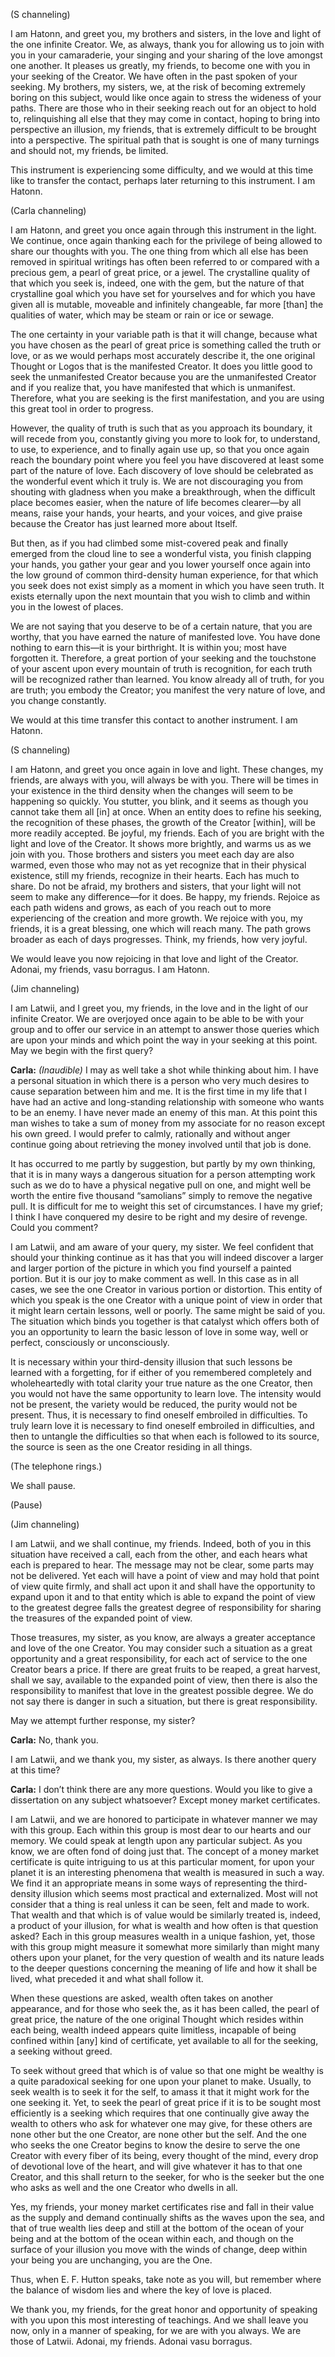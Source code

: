 <p class="channel-type">(S channeling)</p>
<p>I am Hatonn, and greet you, my brothers and sisters, in the love and light of the one infinite Creator. We, as always, thank you for allowing us to join with you in your camaraderie, your singing and your sharing of the love amongst one another. It pleases us greatly, my friends, to become one with you in your seeking of the Creator. We have often in the past spoken of your seeking. My brothers, my sisters, we, at the risk of becoming extremely boring on this subject, would like once again to stress the wideness of your paths. There are those who in their seeking reach out for an object to hold to, relinquishing all else that they may come in contact, hoping to bring into perspective an illusion, my friends, that is extremely difficult to be brought into a perspective. The spiritual path that is sought is one of many turnings and should not, my friends, be limited.</p>
<p>This instrument is experiencing some difficulty, and we would at this time like to transfer the contact, perhaps later returning to this instrument. I am Hatonn.</p>
<p class="channel-type">(Carla channeling)</p>
<p>I am Hatonn, and greet you once again through this instrument in the light. We continue, once again thanking each for the privilege of being allowed to share our thoughts with you. The one thing from which all else has been removed in spiritual writings has often been referred to or compared with a precious gem, a pearl of great price, or a jewel. The crystalline quality of that which you seek is, indeed, one with the gem, but the nature of that crystalline goal which you have set for yourselves and for which you have given all is mutable, moveable and infinitely changeable, far more [than] the qualities of water, which may be steam or rain or ice or sewage.</p>
<p>The one certainty in your variable path is that it will change, because what you have chosen as the pearl of great price is something called the truth or love, or as we would perhaps most accurately describe it, the one original Thought or Logos that is the manifested Creator. It does you little good to seek the unmanifested Creator because you are the unmanifested Creator and if you realize that, you have manifested that which is unmanifest. Therefore, what you are seeking is the first manifestation, and you are using this great tool in order to progress.</p>
<p>However, the quality of truth is such that as you approach its boundary, it will recede from you, constantly giving you more to look for, to understand, to use, to experience, and to finally again use up, so that you once again reach the boundary point where you feel you have discovered at least some part of the nature of love. Each discovery of love should be celebrated as the wonderful event which it truly is. We are not discouraging you from shouting with gladness when you make a breakthrough, when the difficult place becomes easier, when the nature of life becomes clearer—by all means, raise your hands, your hearts, and your voices, and give praise because the Creator has just learned more about Itself.</p>
<p>But then, as if you had climbed some mist-covered peak and finally emerged from the cloud line to see a wonderful vista, you finish clapping your hands, you gather your gear and you lower yourself once again into the low ground of common third-density human experience, for that which you seek does not exist simply as a moment in which you have seen truth. It exists eternally upon the next mountain that you wish to climb and within you in the lowest of places.</p>
<p>We are not saying that you deserve to be of a certain nature, that you are worthy, that you have earned the nature of manifested love. You have done nothing to earn this—it is your birthright. It is within you; most have forgotten it. Therefore, a great portion of your seeking and the touchstone of your ascent upon every mountain of truth is recognition, for each truth will be recognized rather than learned. You know already all of truth, for you are truth; you embody the Creator; you manifest the very nature of love, and you change constantly.</p>
<p>We would at this time transfer this contact to another instrument. I am Hatonn.</p>
<p class="channel-type">(S channeling)</p>
<p>I am Hatonn, and greet you once again in love and light. These changes, my friends, are always with you, will always be with you. There will be times in your existence in the third density when the changes will seem to be happening so quickly. You stutter, you blink, and it seems as though you cannot take them all [in] at once. When an entity does to refine his seeking, the recognition of these phases, the growth of the Creator [within], will be more readily accepted. Be joyful, my friends. Each of you are bright with the light and love of the Creator. It shows more brightly, and warms us as we join with you. Those brothers and sisters you meet each day are also warmed, even those who may not as yet recognize that in their physical existence, still my friends, recognize in their hearts. Each has much to share. Do not be afraid, my brothers and sisters, that your light will not seem to make any difference—for it does. Be happy, my friends. Rejoice as each path widens and grows, as each of you reach out to more experiencing of the creation and more growth. We rejoice with you, my friends, it is a great blessing, one which will reach many. The path grows broader as each of days progresses. Think, my friends, how very joyful.</p>
<p>We would leave you now rejoicing in that love and light of the Creator. Adonai, my friends, vasu borragus. I am Hatonn.</p>
<p class="channel-type">(Jim channeling)</p>
<p>I am Latwii, and I greet you, my friends, in the love and in the light of our infinite Creator. We are overjoyed once again to be able to be with your group and to offer our service in an attempt to answer those queries which are upon your minds and which point the way in your seeking at this point. May we begin with the first query?</p>
<p><strong>Carla:</strong> <em>(Inaudible)</em> I may as well take a shot while thinking about him. I have a personal situation in which there is a person who very much desires to cause separation between him and me. It is the first time in my life that I have had an active and long-standing relationship with someone who wants to be an enemy. I have never made an enemy of this man. At this point this man wishes to take a sum of money from my associate for no reason except his own greed. I would prefer to calmly, rationally and without anger continue going about retrieving the money involved until that job is done.</p>
<p>It has occurred to me partly by suggestion, but partly by my own thinking, that it is in many ways a dangerous situation for a person attempting work such as we do to have a physical negative pull on one, and might well be worth the entire five thousand “samolians” simply to remove the negative pull. It is difficult for me to weight this set of circumstances. I have my grief; I think I have conquered my desire to be right and my desire of revenge. Could you comment?</p>
<p>I am Latwii, and am aware of your query, my sister. We feel confident that should your thinking continue as it has that you will indeed discover a larger and larger portion of the picture in which you find yourself a painted portion. But it is our joy to make comment as well. In this case as in all cases, we see the one Creator in various portion or distortion. This entity of which you speak is the one Creator with a unique point of view in order that it might learn certain lessons, well or poorly. The same might be said of you. The situation which binds you together is that catalyst which offers both of you an opportunity to learn the basic lesson of love in some way, well or perfect, consciously or unconsciously.</p>
<p>It is necessary within your third-density illusion that such lessons be learned with a forgetting, for if either of you remembered completely and wholeheartedly with total clarity your true nature as the one Creator, then you would not have the same opportunity to learn love. The intensity would not be present, the variety would be reduced, the purity would not be present. Thus, it is necessary to find oneself embroiled in difficulties. To truly learn love it is necessary to find oneself embroiled in difficulties, and then to untangle the difficulties so that when each is followed to its source, the source is seen as the one Creator residing in all things.</p>
<p class="comment">(The telephone rings.)</p>
<p>We shall pause.</p>
<p class="comment">(Pause)</p>
<p class="channel-type">(Jim channeling)</p>
<p>I am Latwii, and we shall continue, my friends. Indeed, both of you in this situation have received a call, each from the other, and each hears what each is prepared to hear. The message may not be clear, some parts may not be delivered. Yet each will have a point of view and may hold that point of view quite firmly, and shall act upon it and shall have the opportunity to expand upon it and to that entity which is able to expand the point of view to the greatest degree falls the greatest degree of responsibility for sharing the treasures of the expanded point of view.</p>
<p>Those treasures, my sister, as you know, are always a greater acceptance and love of the one Creator. You may consider such a situation as a great opportunity and a great responsibility, for each act of service to the one Creator bears a price. If there are great fruits to be reaped, a great harvest, shall we say, available to the expanded point of view, then there is also the responsibility to manifest that love in the greatest possible degree. We do not say there is danger in such a situation, but there is great responsibility.</p>
<p>May we attempt further response, my sister?</p>
<p><strong>Carla:</strong> No, thank you.</p>
<p>I am Latwii, and we thank you, my sister, as always. Is there another query at this time?</p>
<p><strong>Carla:</strong> I don’t think there are any more questions. Would you like to give a dissertation on any subject whatsoever? Except money market certificates.</p>
<p>I am Latwii, and we are honored to participate in whatever manner we may with this group. Each within this group is most dear to our hearts and our memory. We could speak at length upon any particular subject. As you know, we are often fond of doing just that. The concept of a money market certificate is quite intriguing to us at this particular moment, for upon your planet it is an interesting phenomena that wealth is measured in such a way. We find it an appropriate means in some ways of representing the third-density illusion which seems most practical and externalized. Most will not consider that a thing is real unless it can be seen, felt and made to work. That wealth and that which is of value would be similarly treated is, indeed, a product of your illusion, for what is wealth and how often is that question asked? Each in this group measures wealth in a unique fashion, yet, those with this group might measure it somewhat more similarly than might many others upon your planet, for the very question of wealth and its nature leads to the deeper questions concerning the meaning of life and how it shall be lived, what preceded it and what shall follow it.</p>
<p>When these questions are asked, wealth often takes on another appearance, and for those who seek the, as it has been called, the pearl of great price, the nature of the one original Thought which resides within each being, wealth indeed appears quite limitless, incapable of being confined within [any] kind of certificate, yet available to all for the seeking, a seeking without greed.</p>
<p>To seek without greed that which is of value so that one might be wealthy is a quite paradoxical seeking for one upon your planet to make. Usually, to seek wealth is to seek it for the self, to amass it that it might work for the one seeking it. Yet, to seek the pearl of great price if it is to be sought most efficiently is a seeking which requires that one continually give away the wealth to others who ask for whatever one may give, for these others are none other but the one Creator, are none other but the self. And the one who seeks the one Creator begins to know the desire to serve the one Creator with every fiber of its being, every thought of the mind, every drop of devotional love of the heart, and will give whatever it has to that one Creator, and this shall return to the seeker, for who is the seeker but the one who asks as well and the one Creator who dwells in all.</p>
<p>Yes, my friends, your money market certificates rise and fall in their value as the supply and demand continually shifts as the waves upon the sea, and that of true wealth lies deep and still at the bottom of the ocean of your being and at the bottom of the ocean within each, and though on the surface of your illusion you move with the winds of change, deep within your being you are unchanging, you are the One.</p>
<p>Thus, when E. F. Hutton speaks, take note as you will, but remember where the balance of wisdom lies and where the key of love is placed.</p>
<p>We thank you, my friends, for the great honor and opportunity of speaking with you upon this most interesting of teachings. And we shall leave you now, only in a manner of speaking, for we are with you always. We are those of Latwii. Adonai, my friends. Adonai vasu borragus.</p>